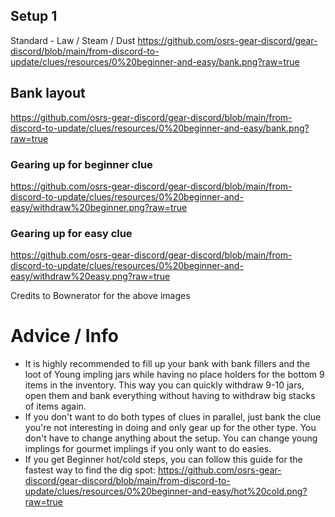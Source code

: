 ## Setup 1
Standard - Law / Steam / Dust
https://github.com/osrs-gear-discord/gear-discord/blob/main/from-discord-to-update/clues/resources/0%20beginner-and-easy/bank.png?raw=true

## Bank layout
https://github.com/osrs-gear-discord/gear-discord/blob/main/from-discord-to-update/clues/resources/0%20beginner-and-easy/bank.png?raw=true

### Gearing up for beginner clue
https://github.com/osrs-gear-discord/gear-discord/blob/main/from-discord-to-update/clues/resources/0%20beginner-and-easy/withdraw%20beginner.png?raw=true

### Gearing up for easy clue
https://github.com/osrs-gear-discord/gear-discord/blob/main/from-discord-to-update/clues/resources/0%20beginner-and-easy/withdraw%20easy.png?raw=true

Credits to Bownerator for the above images

# Advice / Info
- It is highly recommended to fill up your bank with bank fillers and the loot of Young impling jars while having no place holders for the bottom 9 items in the inventory. This way you can quickly withdraw 9-10 jars, open them and bank everything without having to withdraw big stacks of items again.
- If you don't want to do both types of clues in parallel, just bank the clue you're not interesting in doing and only gear up for the other type. You don't have to change anything about the setup.
You can change young implings for gourmet implings if you only want to do easies.
- If you get Beginner hot/cold steps, you can follow this guide for the fastest way to find the dig spot:
https://github.com/osrs-gear-discord/gear-discord/blob/main/from-discord-to-update/clues/resources/0%20beginner-and-easy/hot%20cold.png?raw=true

